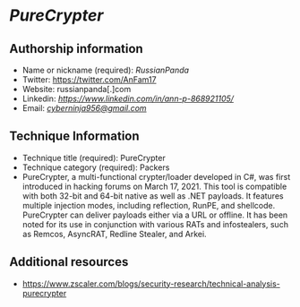 # *PureCrypter*
## Authorship information
* Name or nickname (required): *RussianPanda*
* Twitter: https://twitter.com/AnFam17
* Website: russianpanda[.]com
* Linkedin: *https://www.linkedin.com/in/ann-p-868921105/*
* Email: *cyberninja956@gmail.com*
  
## Technique Information
* Technique title (required): PureCrypter
* Technique category (required): Packers
* PureCrypter, a multi-functional crypter/loader developed in C#, was first introduced in hacking forums on March 17, 2021. This tool is compatible with both 32-bit and 64-bit native as well as .NET payloads. It features multiple injection modes, including reflection, RunPE, and shellcode. PureCrypter can deliver payloads either via a URL or offline. It has been noted for its use in conjunction with various RATs and infostealers, such as Remcos, AsyncRAT, Redline Stealer, and Arkei.

## Additional resources
* https://www.zscaler.com/blogs/security-research/technical-analysis-purecrypter
